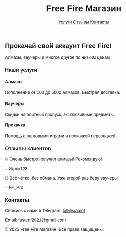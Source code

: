 <!DOCTYPE html>
<html lang="ru">
<head>
  <meta charset="UTF-8" />
  <meta name="viewport" content="width=device-width, initial-scale=1.0" />
  <title>Магазин Free Fire</title>
  <script src="https://cdn.tailwindcss.com"></script>
  <link rel="preconnect" href="https://fonts.googleapis.com">
  <link href="https://fonts.googleapis.com/css2?family=Russo+One&display=swap" rel="stylesheet">
  <style>
    body {
      font-family: 'Russo One', sans-serif;
    }
  </style>
</head>
<body class="bg-gray-900 text-white">
  <!-- Header -->
  <header class="bg-gray-800 p-4 shadow-md">
    <div class="container mx-auto flex justify-between items-center">
      <h1 class="text-2xl">Free Fire Магазин</h1>
      <nav class="space-x-4">
        <a href="#services" class="hover:text-yellow-400">Услуги</a>
        <a href="#reviews" class="hover:text-yellow-400">Отзывы</a>
        <a href="#contacts" class="hover:text-yellow-400">Контакты</a>
      </nav>
    </div>
  </header>

  <!-- Hero Section -->
  <section class="text-center py-12 bg-cover bg-center" style="background-image: url('https://i.imgur.com/8T0oCOt.jpg');">
    <div class="bg-black bg-opacity-70 py-16 px-4">
      <h2 class="text-4xl mb-4">Прокачай свой аккаунт Free Fire!</h2>
      <p class="text-lg">Алмазы, ваучеры и многое другое по низким ценам</p>
    </div>
  </section>

  <!-- Services Section -->
  <section id="services" class="py-12 container mx-auto px-4">
    <h3 class="text-3xl mb-8 text-yellow-400">Наши услуги</h3>
    <div class="grid grid-cols-1 md:grid-cols-3 gap-6">
      <div class="bg-gray-800 p-6 rounded-xl shadow">
        <h4 class="text-xl mb-2">Алмазы</h4>
        <p>Пополнение от 100 до 5000 алмазов. Быстрая доставка.</p>
      </div>
      <div class="bg-gray-800 p-6 rounded-xl shadow">
        <h4 class="text-xl mb-2">Ваучеры</h4>
        <p>Скидки на элитный пропуск, эксклюзивные предметы.</p>
      </div>
      <div class="bg-gray-800 p-6 rounded-xl shadow">
        <h4 class="text-xl mb-2">Прокачка</h4>
        <p>Помощь с ранговыми играми и прокачкой персонажей.</p>
      </div>
    </div>
  </section>

  <!-- Reviews Section -->
  <section id="reviews" class="py-12 bg-gray-800 px-4">
    <div class="container mx-auto">
      <h3 class="text-3xl mb-8 text-yellow-400">Отзывы клиентов</h3>
      <div class="space-y-6">
        <div class="bg-gray-700 p-4 rounded-xl">
          <p>🔥 Очень быстро получил алмазы! Рекомендую!</p>
          <span class="text-sm text-gray-400">– Игрок123</span>
        </div>
        <div class="bg-gray-700 p-4 rounded-xl">
          <p>💎 Всё чётко, без обмана. Уже второй раз беру ваучеры.</p>
          <span class="text-sm text-gray-400">– FF_Pro</span>
        </div>
      </div>
    </div>
  </section>

  <!-- Contact Section -->
  <section id="contacts" class="py-12 container mx-auto px-4">
    <h3 class="text-3xl mb-8 text-yellow-400">Контакты</h3>
    <p>Свяжись с нами в Telegram: <a href="https://t.me/tologonov_m" class="text-blue-400 underline">@Myxamet</a></p>
    <p>Email: <a href="mailto:freefire@mail.com" class="text-blue-400 underline">fasterff2021@gmail.com</a></p>
  </section>

  <!-- Footer -->
  <footer class="bg-gray-800 p-4 text-center">
    <p>&copy; 2025 Free Fire Магазин. Все права защищены.</p>
  </footer>
</body>
</html>
